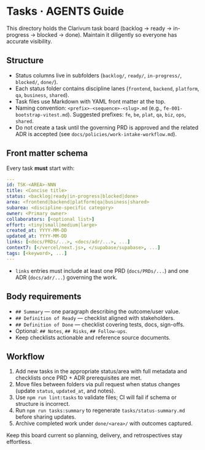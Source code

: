 # Tasks · AGENTS Guide

This directory holds the Clarivum task board (backlog → ready → in-progress → blocked → done). Maintain it diligently so everyone has accurate visibility.

## Structure

- Status columns live in subfolders (`backlog/`, `ready/`, `in-progress/`, `blocked/`, `done/`).
- Each status folder contains discipline lanes (`frontend`, `backend`, `platform`, `qa`, `business`, `shared`).
- Task files use Markdown with YAML front matter at the top.
- Naming convention: `<prefix>-<sequence>-<slug>.md` (e.g., `fe-001-bootstrap-vitest.md`). Suggested prefixes: `fe`, `be`, `plat`, `qa`, `biz`, `ops`, `shared`.
- Do not create a task until the governing PRD is approved and the related ADR is accepted (see `docs/policies/work-intake-workflow.md`).

## Front matter schema

Every task **must** start with:

```yaml
---
id: TSK-<AREA>-NNN
title: <Concise title>
status: <backlog|ready|in-progress|blocked|done>
area: <frontend|backend|platform|qa|business|shared>
subarea: <discipline-specific category>
owner: <Primary owner>
collaborators: [<optional list>]
effort: <tiny|small|medium|large>
created_at: YYYY-MM-DD
updated_at: YYYY-MM-DD
links: [<docs/PRDs/...>, <docs/adr/...>, ...]
context7: [</vercel/next.js>, </supabase/supabase>, ...]
tags: [<keyword>, ...]
---
```

- `links` entries must include at least one PRD (`docs/PRDs/...`) and one ADR (`docs/adr/...`) governing the work.

## Body requirements

- `## Summary` — one paragraph describing the outcome/user value.
- `## Definition of Ready` — checklist aligned with stakeholders.
- `## Definition of Done` — checklist covering tests, docs, sign-offs.
- Optional: `## Notes`, `## Risks`, `## Follow-ups`.
- Keep checklists actionable and reference source documents.

## Workflow

1. Add new tasks in the appropriate status/area with full metadata and checklists once PRD + ADR prerequisites are met.
2. Move files between folders via pull request when status changes (update `status`, `updated_at`, and notes).
3. Use `npm run lint:tasks` to validate files; CI will fail if schema or structure is incorrect.
4. Run `npm run tasks:summary` to regenerate `tasks/status-summary.md` before sharing updates.
5. Archive completed work under `done/<area>/` with outcomes captured.

Keep this board current so planning, delivery, and retrospectives stay effortless.
